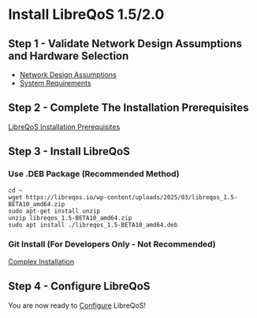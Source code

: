 # Install LibreQoS 1.5/2.0

## Step 1 - Validate Network Design Assumptions and Hardware Selection

- [Network Design Assumptions](../../Quickstart/networkdesignassumptions.md)
- [System Requirements](../../SystemRequirements/Compute.md)

## Step 2 - Complete The Installation Prerequisites

[LibreQoS Installation Prerequisites](quickstart-prereq.md)

## Step 3 - Install LibreQoS

### Use .DEB Package (Recommended Method)

```
cd ~
wget https://libreqos.io/wp-content/uploads/2025/03/libreqos_1.5-BETA10_amd64.zip
sudo apt-get install unzip
unzip libreqos_1.5-BETA10_amd64.zip
sudo apt install ./libreqos_1.5-BETA10_amd64.deb
```

### Git Install (For Developers Only - Not Recommended)

[Complex Installation](../TechnicalDocs/git-install.md)

## Step 4 - Configure LibreQoS

You are now ready to [Configure](./configuration.md) LibreQoS!
